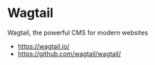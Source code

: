 # Wagtail

Wagtail, the powerful CMS for modern websites

- https://wagtail.io/
- https://github.com/wagtail/wagtail/

